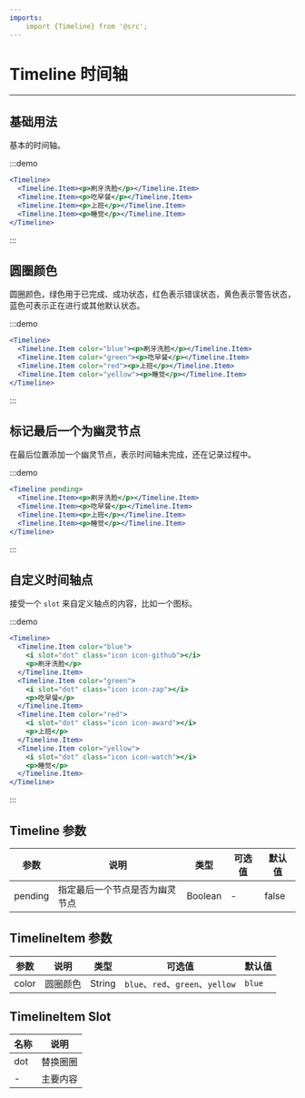 ```yaml
---
imports:
    import {Timeline} from '@src';
---
```

# Timeline 时间轴

---

## 基础用法

基本的时间轴。

:::demo
```jsx
<Timeline>
  <Timeline.Item><p>刷牙洗脸</p></Timeline.Item>
  <Timeline.Item><p>吃早餐</p></Timeline.Item>
  <Timeline.Item><p>上班</p></Timeline.Item>
  <Timeline.Item><p>睡觉</p></Timeline.Item>
</Timeline>
```
:::

## 圆圈颜色

圆圈颜色，绿色用于已完成、成功状态，红色表示错误状态，黄色表示警告状态，蓝色可表示正在进行或其他默认状态。

:::demo
```jsx
<Timeline>
  <Timeline.Item color="blue"><p>刷牙洗脸</p></Timeline.Item>
  <Timeline.Item color="green"><p>吃早餐</p></Timeline.Item>
  <Timeline.Item color="red"><p>上班</p></Timeline.Item>
  <Timeline.Item color="yellow"><p>睡觉</p></Timeline.Item>
</Timeline>
```
:::

## 标记最后一个为幽灵节点

在最后位置添加一个幽灵节点，表示时间轴未完成，还在记录过程中。

:::demo
```jsx
<Timeline pending>
  <Timeline.Item><p>刷牙洗脸</p></Timeline.Item>
  <Timeline.Item><p>吃早餐</p></Timeline.Item>
  <Timeline.Item><p>上班</p></Timeline.Item>
  <Timeline.Item><p>睡觉</p></Timeline.Item>
</Timeline>
```
:::

## 自定义时间轴点

接受一个 `slot` 来自定义轴点的内容，比如一个图标。

:::demo
```jsx
<Timeline>
  <Timeline.Item color="blue">
    <i slot="dot" class="icon icon-github"></i>
    <p>刷牙洗脸</p>
  </Timeline.Item>
  <Timeline.Item color="green">
    <i slot="dot" class="icon icon-zap"></i>
    <p>吃早餐</p>
  </Timeline.Item>
  <Timeline.Item color="red">
    <i slot="dot" class="icon icon-award"></i>
    <p>上班</p>
  </Timeline.Item>
  <Timeline.Item color="yellow">
    <i slot="dot" class="icon icon-watch"></i>
    <p>睡觉</p>
  </Timeline.Item>
</Timeline>
```
:::

## Timeline 参数

| 参数    | 说明         | 类型      | 可选值              | 默认值   |
|-------- |------------ |---------- |-----------------  |-------- |
| pending | 指定最后一个节点是否为幽灵节点 | Boolean | - | false |

## TimelineItem 参数

| 参数    | 说明         | 类型      | 可选值              | 默认值   |
|-------- |------------ |---------- |-----------------  |-------- |
| color | 圆圈颜色 | String | `blue`、`red`、`green`、`yellow` | `blue` |

## TimelineItem Slot

| 名称      | 说明 |
|----------|-------- |
| dot | 替换圈圈 |
| - | 主要内容 |
